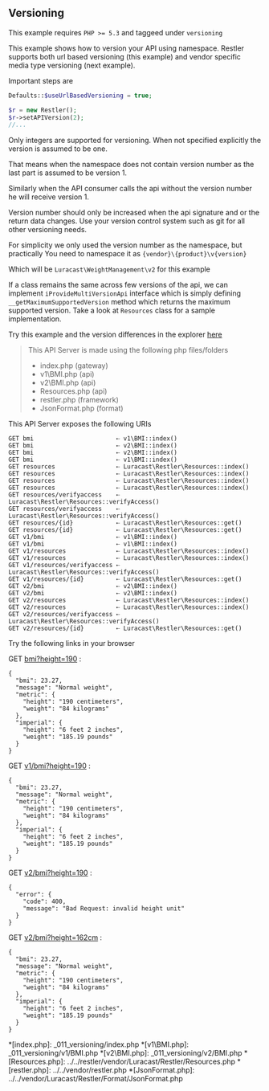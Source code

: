 ## Versioning 

 This example requires `PHP >= 5.3` and taggeed under `versioning`


This example shows how to version your API using namespace. Restler supports
both url based versioning (this example) and vendor specific media type
versioning (next example).

Important steps are

```php
Defaults::$useUrlBasedVersioning = true;

$r = new Restler();
$r->setAPIVersion(2);
//...
```

Only integers are supported for versioning. When not specified explicitly the
version is assumed to be one.

That means when the namespace does not contain
version number as the last part is assumed to be version 1.

Similarly when the API consumer calls the api without the version number he
will receive version 1.

Version number should only be increased when the api signature and or the return
data changes. Use your version control system such as git for all other
versioning needs.

For simplicity we only used the version number as the namespace, but practically
You need to namespace it as `{vendor}\{product}\v{version}`

Which will be `Luracast\WeightManagement\v2` for this example

If a class remains the same across few versions of the api, we can implement
`iProvideMultiVersionApi` interface which is simply defining `__getMaximumSupportedVersion`
method which returns the maximum supported version. Take a look at `Resources`
class for a sample implementation.

Try this example and the version differences in the explorer [here](explorer/index.html#!/v2)

> This API Server is made using the following php files/folders
> 
> * index.php      (gateway)
> * v1\BMI.php      (api)
> * v2\BMI.php      (api)
> * Resources.php      (api)
> * restler.php      (framework)
> * JsonFormat.php      (format)

This API Server exposes the following URIs

    GET bmi                       ⇠ v1\BMI::index()
    GET bmi                       ⇠ v2\BMI::index()
    GET bmi                       ⇠ v2\BMI::index()
    GET bmi                       ⇠ v1\BMI::index()
    GET resources                 ⇠ Luracast\Restler\Resources::index()
    GET resources                 ⇠ Luracast\Restler\Resources::index()
    GET resources                 ⇠ Luracast\Restler\Resources::index()
    GET resources                 ⇠ Luracast\Restler\Resources::index()
    GET resources/verifyaccess    ⇠ Luracast\Restler\Resources::verifyAccess()
    GET resources/verifyaccess    ⇠ Luracast\Restler\Resources::verifyAccess()
    GET resources/{id}            ⇠ Luracast\Restler\Resources::get()
    GET resources/{id}            ⇠ Luracast\Restler\Resources::get()
    GET v1/bmi                    ⇠ v1\BMI::index()
    GET v1/bmi                    ⇠ v1\BMI::index()
    GET v1/resources              ⇠ Luracast\Restler\Resources::index()
    GET v1/resources              ⇠ Luracast\Restler\Resources::index()
    GET v1/resources/verifyaccess ⇠ Luracast\Restler\Resources::verifyAccess()
    GET v1/resources/{id}         ⇠ Luracast\Restler\Resources::get()
    GET v2/bmi                    ⇠ v2\BMI::index()
    GET v2/bmi                    ⇠ v2\BMI::index()
    GET v2/resources              ⇠ Luracast\Restler\Resources::index()
    GET v2/resources              ⇠ Luracast\Restler\Resources::index()
    GET v2/resources/verifyaccess ⇠ Luracast\Restler\Resources::verifyAccess()
    GET v2/resources/{id}         ⇠ Luracast\Restler\Resources::get()






Try the following links in your browser

GET [bmi?height=190](index.php/bmi?height=190)
:    
~~~~~~~~~~~~~~~~~~~~~~~~~~~~~~~~
{
  "bmi": 23.27,
  "message": "Normal weight",
  "metric": {
    "height": "190 centimeters",
    "weight": "84 kilograms"
  },
  "imperial": {
    "height": "6 feet 2 inches",
    "weight": "185.19 pounds"
  }
}
~~~~~~~~~~~~~~~~~~~~~~~~~~~~~~~~

GET [v1/bmi?height=190](index.php/v1/bmi?height=190)
:    
~~~~~~~~~~~~~~~~~~~~~~~~~~~~~~~~
{
  "bmi": 23.27,
  "message": "Normal weight",
  "metric": {
    "height": "190 centimeters",
    "weight": "84 kilograms"
  },
  "imperial": {
    "height": "6 feet 2 inches",
    "weight": "185.19 pounds"
  }
}
~~~~~~~~~~~~~~~~~~~~~~~~~~~~~~~~

GET [v2/bmi?height=190](index.php/v2/bmi?height=190)
:    
~~~~~~~~~~~~~~~~~~~~~~~~~~~~~~~~
{
  "error": {
    "code": 400,
    "message": "Bad Request: invalid height unit"
  }
}
~~~~~~~~~~~~~~~~~~~~~~~~~~~~~~~~

GET [v2/bmi?height=162cm](index.php/v2/bmi?height=162cm)
:    
~~~~~~~~~~~~~~~~~~~~~~~~~~~~~~~~
{
  "bmi": 23.27,
  "message": "Normal weight",
  "metric": {
    "height": "190 centimeters",
    "weight": "84 kilograms"
  },
  "imperial": {
    "height": "6 feet 2 inches",
    "weight": "185.19 pounds"
  }
}
~~~~~~~~~~~~~~~~~~~~~~~~~~~~~~~~





*[index.php]: _011_versioning/index.php
*[v1\BMI.php]: _011_versioning/v1/BMI.php
*[v2\BMI.php]: _011_versioning/v2/BMI.php
*[Resources.php]: ../../restler/vendor/Luracast/Restler/Resources.php
*[restler.php]: ../../vendor/restler.php
*[JsonFormat.php]: ../../vendor/Luracast/Restler/Format/JsonFormat.php

